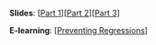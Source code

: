 

**Slides**: [[Part 1](http://www.comp.nus.edu.sg/~cs2103/AY1718S2/slides/L1P1.%20Software%20Engineering%20Rocks.pptx)][[Part 2](http://www.comp.nus.edu.sg/~cs2103/AY1718S2/slides/L1P2.%20Introduction%20to%20CS2103.pptx)][[Part 3](http://www.comp.nus.edu.sg/~cs2103/AY1718S2/slides/L1P3.%20Prime%20Your%20Primary%20Weapon%20-%20Introducing%20IDEs.pptx)]


**E-learning**: [[Preventing Regressions](http://www.comp.nus.edu.sg/~cs2103/AY1718S2/elearn/Preventing%20regressions.mp4)] 